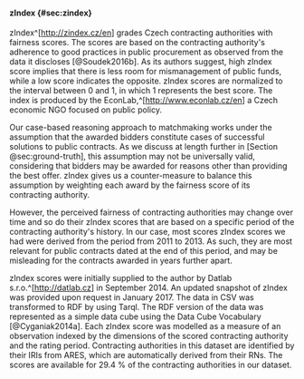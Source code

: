 #### zIndex {#sec:zindex}

zIndex^[<http://zindex.cz/en>] grades Czech contracting authorities with fairness scores.
The scores are based on the contracting authority's adherence to good practices in public procurement as observed from the data it discloses [@Soudek2016b].
As its authors suggest, high zIndex score implies that there is less room for mismanagement of public funds, while a low score indicates the opposite.
zIndex scores are normalized to the interval between 0 and 1, in which 1 represents the best score.
The index is produced by the EconLab,^[<http://www.econlab.cz/en>] a Czech economic NGO focused on public policy.

Our case-based reasoning approach to matchmaking works under the assumption that the awarded bidders constitute cases of successful solutions to public contracts.
As we discuss at length further in [Section @sec:ground-truth], this assumption may not be universally valid, considering that bidders may be awarded for reasons other than providing the best offer.
zIndex gives us a counter-measure to balance this assumption by weighting each award by the fairness score of its contracting authority.

However, the perceived fairness of contracting authorities may change over time and so do their zIndex scores that are based on a specific period of the contracting authority's history.
In our case, most scores zIndex scores we had were derived from the period from 2011 to 2013.
As such, they are most relevant for public contracts dated at the end of this period, and may be misleading for the contracts awarded in years further apart.

zIndex scores were initially supplied to the author by Datlab s.r.o.^[<http://datlab.cz>] in September 2014.
An updated snapshot of zIndex was provided upon request in January 2017.
The data in CSV was transformed to RDF by using Tarql.
The RDF version of the data was represented as a simple data cube using the Data Cube Vocabulary [@Cyganiak2014a].
Each zIndex score was modelled as a measure of an observation indexed by the dimensions of the scored contracting authority and the rating period.
Contracting authorities in this dataset are identified by their IRIs from ARES, which are automatically derived from their RNs.
The scores are available for 29.4 % of the contracting authorities in our dataset. <!-- 4989 out of 16982. -->
